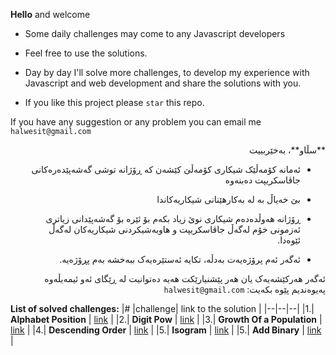 
**Hello** and welcome

- Some daily challenges may come to any Javascript developers

-  Feel free to use the solutions.

-  Day by day I'll solve more challenges, to develop my experience with Javascript and web development and share the solutions with you.

-  If you like this project please `star` this repo.

If you have any suggestion or any problem you can email me `halwesit@gmail.com`


<div dir="rtl">
**سڵاو**، بەخێربییت

  

-  ئەمانە کۆمەڵێک شیکاری کۆمەڵێ کێشەن کە ڕۆژانە توشی گەشەپێدەرەکانی جاڤاسکریپت دەبنەوە

-  بێ خەیاڵ بە لە بەکارهێنانی شیکاریەکاندا

-  ڕۆژانە هەوڵدەدەم شیکاری نوێ زیاد بکەم بۆ ئێرە بۆ گەشەپێدانی زیاتری ئەزمونی خۆم لەگەڵ جاڤاسکریپت و هاوبەشیکردنی شیکاریەکان لەگەڵ ئێوەدا.

-  ئەگەر ئەم پرۆژەیەت بەدڵە، تکایە ئەستێرەیەک ببەخشە بەم پڕۆژەیە.

  

ئەگەر هەرکێشەیەک یان هەر پێشنیارێکت هەیە دەتوانیت لە ڕێگای ئەو ئیمەیڵەوە پەیوەندیم پێوە بکەیت: `halwesit@gmail.com`

<div dir="ltr">


**List of solved challenges:** 
|# |challenge| link to the solution  |
|--|--|--|
|1.| **Alphabet Position** | [link](https://github.com/halwesit/js-daily-challenges/tree/main/alphabetPosition) |
|2.| **Digit Pow** | [link](https://github.com/halwesit/js-daily-challenges/tree/main/digPow) |
|3.| **Growth Of a Population** | [link](https://github.com/halwesit/js-daily-challenges/tree/main/GrowthOfPopulation) |
|4.| **Descending Order** | [link](https://github.com/halwesit/js-daily-challenges/tree/main/Descending%20Order) |
|5.| **Isogram** | [link](https://github.com/halwesit/js-daily-challenges/tree/main/Isograms) |
|5.| **Add Binary** | [link](https://github.com/halwesit/js-daily-challenges/tree/main/add%20binary) |

